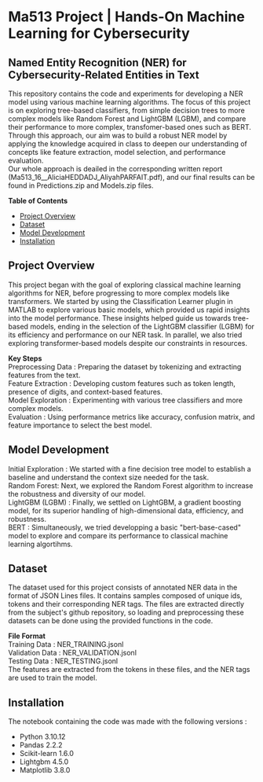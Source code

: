 # **Ma513 Project | Hands-On Machine Learning for Cybersecurity**
## Named Entity Recognition (NER) for Cybersecurity-Related Entities in Text

This repository contains the code and experiments for developing a NER model using various machine learning algorithms. The focus of this project is on exploring tree-based classifiers, from simple decision trees to more complex models like Random Forest and LightGBM (LGBM), and compare their performance to more complex, transfomer-based ones such as BERT. Through this approach, our aim was to build a robust NER model by applying the knowledge acquired in class to deepen our understanding of concepts like feature extraction, model selection, and performance evaluation. <br>
Our whole approach is deailed in the corresponding written report (Ma513_16__AliciaHEDDADJ_AliyahPARFAIT.pdf), and our final results can be found in Predictions.zip and Models.zip files.

**Table of Contents**<br>
- [Project Overview](#project-overview)
- [Dataset](#dataset)
- [Model Development](#model-development)
- [Installation](#installation)

## Project Overview
This project began with the goal of exploring classical machine learning algorithms for NER, before progressing to more complex models like transformers. We started by using the Classification Learner plugin in MATLAB to explore various basic models, which provided us rapid insights into the model performance. These insights helped guide us towards tree-based models, ending in the selection of the LightGBM classifier (LGBM) for its efficiency and performance on our NER task. In parallel, we also tried exploring transformer-based models despite our constraints in resources.

**Key Steps** <br>
Preprocessing Data : Preparing the dataset by tokenizing and extracting features from the text. <br>
Feature Extraction : Developing custom features such as token length, presence of digits, and context-based features. <br>
Model Exploration : Experimenting with various tree classifiers and more complex models. <br>
Evaluation : Using performance metrics like accuracy, confusion matrix, and feature importance to select the best model. <br>

## Model Development
Initial Exploration : We started with a fine decision tree model to establish a baseline and understand the context size needed for the task. <br>
Random Forest: Next, we explored the Random Forest algorithm to increase the robustness and diversity of our model. <br>
LightGBM (LGBM) : Finally, we settled on LightGBM, a gradient boosting model, for its superior handling of high-dimensional data, efficiency, and robustness. <br>
BERT : Simultaneously, we tried developping a basic "bert-base-cased" model to explore and compare its performance to classical machine learning algortihms. <br>

## Dataset
The dataset used for this project consists of annotated NER data in the format of JSON Lines files. It contains samples composed of unique ids, tokens and their corresponding NER tags. The files are extracted directly from the subject's github repository, so loading and preprocessing these datasets can be done using the provided functions in the code.

**File Format** <br>
Training Data : NER_TRAINING.jsonl <br>
Validation Data : NER_VALIDATION.jsonl <br>
Testing Data : NER_TESTING.jsonl <br>
The features are extracted from the tokens in these files, and the NER tags are used to train the model.

## Installation
The notebook containing the code was made with the following versions :
- Python 3.10.12
- Pandas 2.2.2
- Scikit-learn 1.6.0
- Lightgbm 4.5.0
- Matplotlib 3.8.0
